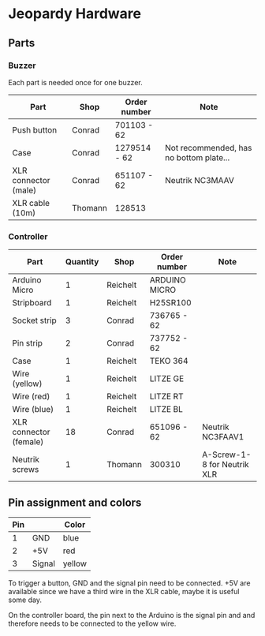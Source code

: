 # Jeopardy Hardware

## Parts

### Buzzer

Each part is needed once for one buzzer.

| Part                      | Shop    | Order number | Note                                    |
|---------------------------|---------|--------------|-----------------------------------------|
| Push button               | Conrad  | 701103 - 62  |                                         |
| Case                      | Conrad  | 1279514 - 62 | Not recommended, has no bottom plate... |
| XLR connector (male)      | Conrad  | 651107 - 62  | Neutrik NC3MAAV                         |
| XLR cable (10m)           | Thomann | 128513       |                                         |

### Controller

| Part                      | Quantity | Shop     | Order number  | Note                                    |
|---------------------------|----------|----------|---------------|-----------------------------------------|
| Arduino Micro             | 1        | Reichelt | ARDUINO MICRO |                                         |
| Stripboard                | 1        | Reichelt | H25SR100      |                                         |
| Socket strip              | 3        | Conrad   | 736765 - 62   |                                         |
| Pin strip                 | 2        | Conrad   | 737752 - 62   |                                         |
| Case                      | 1        | Reichelt | TEKO 364      |                                         |
| Wire (yellow)             | 1        | Reichelt | LITZE GE      |                                         |
| Wire (red)                | 1        | Reichelt | LITZE RT      |                                         |
| Wire (blue)               | 1        | Reichelt | LITZE BL      |                                         |
| XLR connector (female)    | 18       | Conrad   | 651096 - 62   | Neutrik NC3FAAV1                        |
| Neutrik screws            | 1        | Thomann  | 300310        | A-Screw-1-8 for Neutrik XLR             |

## Pin assignment and colors

| Pin |        | Color  |
|-----|--------|--------|
| 1   | GND    | blue   |
| 2   | +5V    | red    |
| 3   | Signal | yellow |

To trigger a button, GND and the signal pin need to be connected. +5V are
available since we have a third wire in the XLR cable, maybe it is useful
some day.

On the controller board, the pin next to the Arduino is the signal pin and
and therefore needs to be connected to the yellow wire.
